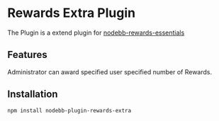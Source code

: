 # Rewards Extra Plugin
 The Plugin is a extend plugin for [nodebb-rewards-essentials](!https://github.com/NodeBB/nodebb-rewards-essentials)

## Features
Administrator can award specified user specified number of Rewards.

## Installation

```
npm install nodebb-plugin-rewards-extra
```
